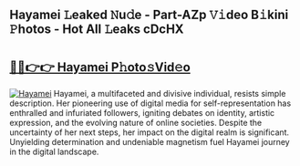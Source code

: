 ## Hayamei 𝙻eaked 𝙽u𝚍e - Part-AZp 𝚅𝚒deo B𝚒kini 𝙿hotos - Hot All 𝙻eaks cDcHX

# <h2><a href="http://ld19yi4.urlbe.top/?page=Hayamei">🔗🔗👉👉 Hayamei P𝚑oto𝚜Vid𝚎o</a></h2>

[![Hayamei](https://i.imgur.com/eBuTRDB.gif)](http://ld19yi4.urlbe.top/?page=Hayamei)
Hayamei, a multifaceted and divisive individual, resists simple description. Her pioneering use of digital media for self-representation has enthralled and infuriated followers, igniting debates on identity, artistic expression, and the evolving nature of online societies. Despite the uncertainty of her next steps, her impact on the digital realm is significant. Unyielding determination and undeniable magnetism fuel Hayamei journey in the digital landscape.
